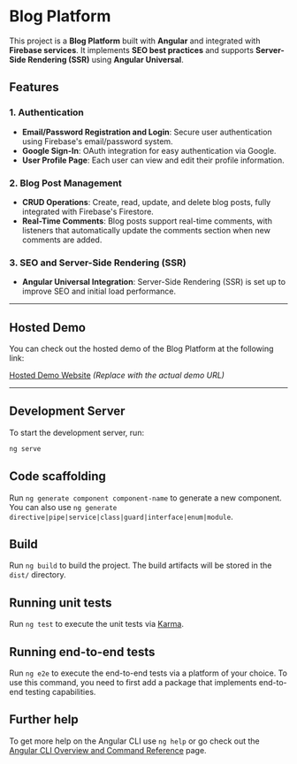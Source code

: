# Blog Platform

This project is a **Blog Platform** built with **Angular** and integrated with **Firebase services**. It implements **SEO best practices** and supports **Server-Side Rendering (SSR)** using **Angular Universal**.

## Features

### 1. Authentication

- **Email/Password Registration and Login**: Secure user authentication using Firebase's email/password system.
- **Google Sign-In**: OAuth integration for easy authentication via Google.
- **User Profile Page**: Each user can view and edit their profile information.

### 2. Blog Post Management

- **CRUD Operations**: Create, read, update, and delete blog posts, fully integrated with Firebase's Firestore.
- **Real-Time Comments**: Blog posts support real-time comments, with listeners that automatically update the comments section when new comments are added.

### 3. SEO and Server-Side Rendering (SSR)

- **Angular Universal Integration**: Server-Side Rendering (SSR) is set up to improve SEO and initial load performance.

---

## Hosted Demo

You can check out the hosted demo of the Blog Platform at the following link:

[Hosted Demo Website](#) _(Replace with the actual demo URL)_

---

## Development Server

To start the development server, run:

```bash
ng serve
```

## Code scaffolding

Run `ng generate component component-name` to generate a new component. You can also use `ng generate directive|pipe|service|class|guard|interface|enum|module`.

## Build

Run `ng build` to build the project. The build artifacts will be stored in the `dist/` directory.

## Running unit tests

Run `ng test` to execute the unit tests via [Karma](https://karma-runner.github.io).

## Running end-to-end tests

Run `ng e2e` to execute the end-to-end tests via a platform of your choice. To use this command, you need to first add a package that implements end-to-end testing capabilities.

## Further help

To get more help on the Angular CLI use `ng help` or go check out the [Angular CLI Overview and Command Reference](https://angular.dev/tools/cli) page.

